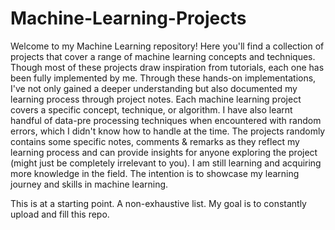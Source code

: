 # Machine-Learning-Projects
Welcome to my Machine Learning repository! Here you'll find a collection of projects that cover a range of machine learning concepts and techniques. Though most of these projects draw inspiration from tutorials, each one has been fully implemented by me. Through these hands-on implementations, I've not only gained a deeper understanding but also documented my learning process through project notes. Each  machine learning project covers a specific concept, technique, or algorithm. I have also learnt handful of data-pre processing techniques when encountered with random errors, which I didn't know how to handle at the time. The projects randomly contains some specific notes, comments & remarks as they reflect my learning process and can provide insights for anyone exploring the project (might just be completely irrelevant to you). I am still learning and acquiring more knowledge in the field. The intention is to showcase my learning journey and skills in machine learning.

This is at a starting point. A non-exhaustive list. My goal is to constantly upload and fill this repo.
